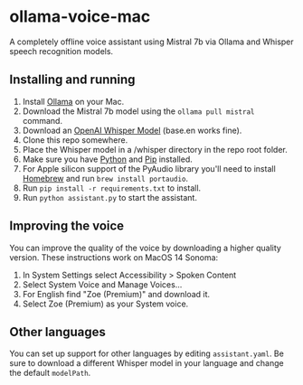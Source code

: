 # ollama-voice-mac
A completely offline voice assistant using Mistral 7b via Ollama and Whisper speech recognition models. 

## Installing and running

1. Install [Ollama](https://ollama.ai) on your Mac.
2. Download the Mistral 7b model using the `ollama pull mistral` command.
3. Download an [OpenAI Whisper Model](https://github.com/openai/whisper/discussions/63#discussioncomment-3798552) (base.en works fine).
4. Clone this repo somewhere.
5. Place the Whisper model in a /whisper directory in the repo root folder.
6. Make sure you have [Python](https://www.python.org/downloads/macos/) and [Pip](https://pip.pypa.io/en/stable/installation/) installed.
7. For Apple silicon support of the PyAudio library you'll need to install [Homebrew](https://brew.sh) and run `brew install portaudio`.
8. Run `pip install -r requirements.txt` to install.
9. Run `python assistant.py` to start the assistant.

## Improving the voice

You can improve the quality of the voice by downloading a higher quality version. These instructions work on MacOS 14 Sonoma:

1. In System Settings select Accessibility > Spoken Content
2. Select System Voice and Manage Voices...
3. For English find "Zoe (Premium)" and download it.
4. Select Zoe (Premium) as your System voice.

## Other languages
You can set up support for other languages by editing `assistant.yaml`. Be sure to download a different Whisper model in your language and change the default `modelPath`.
